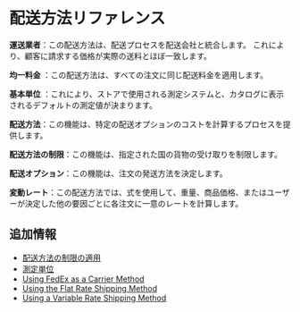 # 配送方法リファレンス

**運送業者**：この配送方法は、配送プロセスを配送会社と統合します。 これにより、顧客に請求する価格が実際の送料とほぼ一致します。

**均一料金** ：この配送方法は、すべての注文に同じ配送料金を適用します。

**基本単位** ：これにより、ストアで使用される測定システムと、カタログに表示されるデフォルトの測定値が決まります。

**配送方法**：この機能は、特定の配送オプションのコストを計算するプロセスを提供します。

**配送方法の制限**：この機能は、指定された国の貨物の受け取りを制限します。

**配送オプション**：この機能は、注文の発送方法を決定します。

**変動レート**：この配送方法では、式を使用して、重量、商品価格、またはユーザーが決定した他の要因ごとに各注文に一意のレートを計算します。

## 追加情報

  - [配送方法の制限の適用](./applying-shipping-method-restrictions.md)
  - [測定単位](./measurement-units.md)
  - [Using FedEx as a Carrier Method](./using-the-fedex-shipping-method.md)
  - [Using the Flat Rate Shipping Method](./using-the-flat-rate-shipping-method.md)
  - [Using a Variable Rate Shipping Method](./using-the-variable-rate-shipping-method.md)
